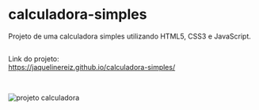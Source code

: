 # calculadora-simples
Projeto de uma calculadora simples utilizando HTML5, CSS3 e JavaScript.<br>
##
Link do projeto: <br>
https://jaquelinereiz.github.io/calculadora-simples/

<br>

![projeto calculadora](https://user-images.githubusercontent.com/91039376/175075572-2609a42c-ae72-450a-9102-c65a14fb58c0.png)
